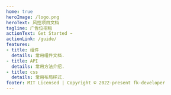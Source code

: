 ```yaml
---
home: true
heroImage: /logo.png
heroText: 风控项目文档
tagline: 广告位招租
actionText: Get Started →
actionLink: /guide/
features:
- title: 组件
  details: 常用组件文档.
- title: API
  details: 常用方法介绍.
- title: css
  details: 常用布局样式.
footer: MIT Licensed | Copyright © 2022-present fk-developer
---
```

